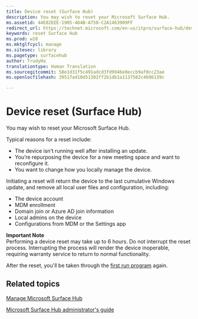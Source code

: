 ```yaml
---
title: Device reset (Surface Hub)
description: You may wish to reset your Microsoft Surface Hub.
ms.assetid: 44E82EEE-1905-464B-A758-C2A1463909FF
redirect_url: https://technet.microsoft.com/en-us/itpro/surface-hub/device-reset-surface-hub
keywords: reset Surface Hub
ms.prod: w10
ms.mktglfcycl: manage
ms.sitesec: library
ms.pagetype: surfacehub
author: TrudyHa
translationtype: Human Translation
ms.sourcegitcommit: 58e1d31f5c491adcd3fd9946e0eccb9af0cc23ae
ms.openlocfilehash: 39517ad10d51302ff2b1db1a1137582c4696139c

---
```


# Device reset (Surface Hub)


You may wish to reset your Microsoft Surface Hub.

Typical reasons for a reset include:

-   The device isn’t running well after installing an update.
-   You’re repurposing the device for a new meeting space and want to reconfigure it.
-   You want to change how you locally manage the device.

Initiating a reset will return the device to the last cumulative Windows update, and remove all local user files and configuration, including:

-   The device account
-   MDM enrollment
-   Domain join or Azure AD join information
-   Local admins on the device
-   Configurations from MDM or the Settings app

**Important Note**</br>
Performing a device reset may take up to 6 hours. Do not interrupt the reset process. Interrupting the process will render the device inoperable, requiring warranty service to return to normal functionality.

After the reset, you'll be taken through the [first run program](first-run-program-surface-hub.md) again.

## Related topics


[Manage Microsoft Surface Hub](manage-surface-hub.md)

[Microsoft Surface Hub administrator's guide](surface-hub-administrators-guide.md)

 

 








<!--HONumber=Jun16_HO4-->


